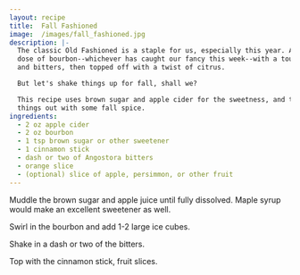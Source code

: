 ```yaml
---
layout: recipe
title:  Fall Fashioned
image:  /images/fall_fashioned.jpg
description: |-
  The classic Old Fashioned is a staple for us, especially this year. A hefty
  dose of bourbon--whichever has caught our fancy this week--with a touch of sweet
  and bitters, then topped off with a twist of citrus.

  But let's shake things up for fall, shall we?

  This recipe uses brown sugar and apple cider for the sweetness, and then rounds
  things out with some fall spice.
ingredients:
  - 2 oz apple cider
  - 2 oz bourbon
  - 1 tsp brown sugar or other sweetener
  - 1 cinnamon stick
  - dash or two of Angostora bitters
  - orange slice
  - (optional) slice of apple, persimmon, or other fruit
---
```

Muddle the brown sugar and apple juice until fully dissolved. Maple syrup would
make an excellent sweetener as well.

Swirl in the bourbon and add 1-2 large ice cubes.

Shake in a dash or two of the bitters.

Top with the cinnamon stick, fruit slices.
